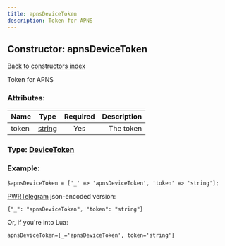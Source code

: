 ```yaml
---
title: apnsDeviceToken
description: Token for APNS
---
```

## Constructor: apnsDeviceToken  
[Back to constructors index](index.md)



Token for APNS

### Attributes:

| Name     |    Type       | Required | Description |
|----------|:-------------:|:--------:|------------:|
|token|[string](../types/string.md) | Yes|The token|



### Type: [DeviceToken](../types/DeviceToken.md)


### Example:

```
$apnsDeviceToken = ['_' => 'apnsDeviceToken', 'token' => 'string'];
```  

[PWRTelegram](https://pwrtelegram.xyz) json-encoded version:

```
{"_": "apnsDeviceToken", "token": "string"}
```


Or, if you're into Lua:  


```
apnsDeviceToken={_='apnsDeviceToken', token='string'}

```



